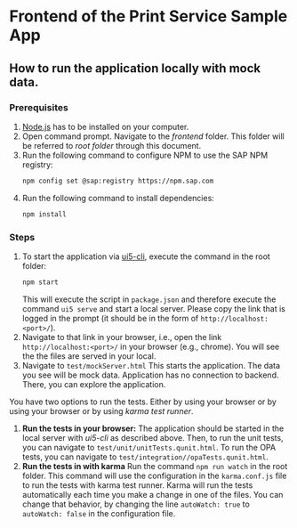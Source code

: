# Frontend of the Print Service Sample App

## How to run the application locally with mock data.    

### Prerequisites

1. [Node.js](https://nodejs.org/) has to be installed on your computer.
2. Open command prompt. Navigate to the _frontend_ folder. This folder will be referred to _root folder_ through this document.
3. Run the following command to configure NPM to use the SAP NPM registry:
   ```bash
   npm config set @sap:registry https://npm.sap.com
   ``` 
4. Run the following command to install dependencies:
   ```bash
   npm install
   ```

### Steps
1. To start the application via [ui5-cli](https://github.com/SAP/ui5-cli), execute the command in the root folder:
   ```bash
   npm start
   ```
   This will execute the script in `package.json` and therefore execute the command `ui5 serve` and start a local server. Please copy the link that is logged in the prompt (it should be in the form of `http://localhost:<port>/`).
2. Navigate to that link in your browser, i.e., open the link `http://localhost:<port>/` in your browser (e.g., chrome). You will see the the files are served in your local.
3. Navigate to `test/mockServer.html`
   This starts the application. The data you see will be mock data. 
   Application has no connection to backend.
   There, you can explore the application.

You have two options to run the tests. Either by using your browser or by using your browser or by using _karma test runner_.
1. **Run the tests in your browser:**
The application should be started in the local server with _ui5-cli_ as described above.
Then, to run the unit tests, you can navigate to `test/unit/unitTests.qunit.html`.
To run the OPA tests, you can navigate to `test/integration//opaTests.qunit.html`.
2. **Run the tests in with karma**
Run the command `npm run watch` in the root folder.
This command will use the configuration in the `karma.conf.js` file to run the tests with karma test runner.
Karma will run the tests automatically each time you make a change in one of the files.
You can change that behavior, by changing the line `autoWatch: true` to `autoWatch: false` in the configuration file.
